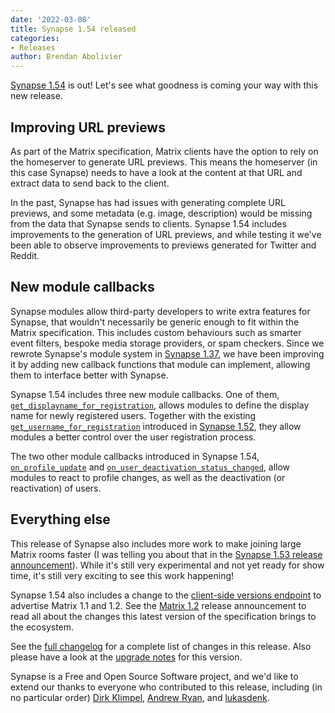 ```yaml
---
date: '2022-03-08'
title: Synapse 1.54 released
categories:
- Releases
author: Brendan Abolivier
---
```


[Synapse 1.54](https://github.com/matrix-org/synapse/releases/tag/v1.54.0) is
out! Let's see what goodness is coming your way with this new release.

## Improving URL previews

As part of the Matrix specification, Matrix clients have the option to rely on
the homeserver to generate URL previews. This means the homeserver (in this case
Synapse) needs to have a look at the content at that URL and extract data to
send back to the client.

In the past, Synapse has had issues with generating complete URL previews, and
some metadata (e.g. image, description) would be missing from the data that
Synapse sends to clients. Synapse 1.54 includes improvements to the generation
of URL previews, and while testing it we've been able to observe improvements to
previews generated for Twitter and Reddit.

## New module callbacks

Synapse modules allow third-party developers to write extra features for
Synapse, that wouldn't necessarily be generic enough to fit within the Matrix
specification. This includes custom behaviours such as smarter event filters,
bespoke media storage providers, or spam checkers. Since we rewrote Synapse's
module system in [Synapse
1.37](https://matrix.org/blog/2021/06/30/security-update-synapse-1-37-1-released#synapse-137-release-announcement),
we have been improving it by adding new callback functions that module can
implement, allowing them to interface better with Synapse.

Synapse 1.54 includes three new module callbacks. One of them,
[`get_displayname_for_registration`](https://matrix-org.github.io/synapse/v1.54/modules/password_auth_provider_callbacks.html#get_displayname_for_registration),
allows modules to define the display name for newly registered users. Together
with the existing
[`get_username_for_registration`](https://matrix-org.github.io/synapse/v1.54/modules/password_auth_provider_callbacks.html#get_username_for_registration)
introduced in [Synapse
1.52](https://matrix.org/blog/2022/02/08/synapse-1-52-released/), they allow
modules a better control over the user registration process.

The two other module callbacks introduced in Synapse 1.54,
[`on_profile_update`](https://matrix-org.github.io/synapse/v1.54/modules/third_party_rules_callbacks.html#on_profile_update)
and
[`on_user_deactivation_status_changed`](https://matrix-org.github.io/synapse/v1.54/modules/third_party_rules_callbacks.html#on_user_deactivation_status_changed),
allow modules to react to profile changes, as well as the deactivation (or
reactivation) of users.

## Everything else

This release of Synapse also includes more work to make joining large Matrix
rooms faster (I was telling you about that in the [Synapse 1.53 release
announcement](https://matrix.org/blog/2022/02/22/synapse-1-53-released)). While
it's still very experimental and not yet ready for show time, it's still very
exciting to see this work happening!

Synapse 1.54 also includes a change to the [client-side versions
endpoint](https://spec.matrix.org/latest/client-server-api/#get_matrixclientversions)
to advertise Matrix 1.1 and 1.2. See the [Matrix
1.2](https://matrix.org/blog/2022/02/02/matrix-v-1-2-release) release
announcement to read all about the changes this latest version of the
specification brings to the ecosystem.

See the [full
changelog](https://github.com/matrix-org/synapse/releases/tag/v1.54.0) for a
complete list of changes in this release. Also please have a look at the
[upgrade
notes](https://matrix-org.github.io/synapse/v1.53/upgrade#upgrading-to-v1540)
for this version.

Synapse is a Free and Open Source Software project, and we'd like to extend our
thanks to everyone who contributed to this release, including (in no particular
order) [Dirk Klimpel](https://github.com/dklimpel), [Andrew
Ryan](https://github.com/AndrewRyanChama), and
[lukasdenk](https://github.com/lukasdenk).
